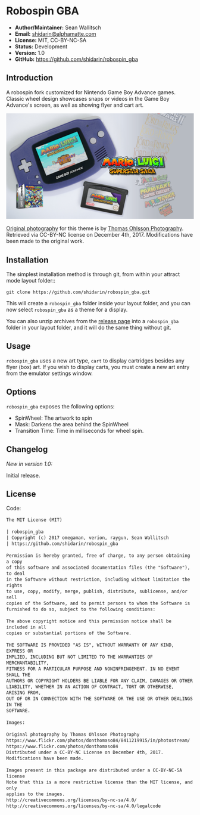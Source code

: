 
Robospin GBA
============

- **Author/Maintainer:** Sean Wallitsch
- **Email:** shidarin@alphamatte.com
- **License:** MIT, CC-BY-NC-SA
- **Status:** Development
- **Version:** 1.0
- **GitHub:** https://github.com/shidarin/robospin_gba

Introduction
------------

A robospin fork customized for Nintendo Game Boy Advance games.
Classic wheel design showcases snaps or videos in the Game Boy Advance's screen,
as well as showing flyer and cart art.

[![Theme Preview](preview.png?raw=true)](preview.png?raw=true)

[Original photography](https://www.flickr.com/photos/donthomaso84/8411219915/in/photostream/) 
for this theme is by [Thomas Ohlsson Photography](https://www.flickr.com/photos/donthomaso84/8411219915/in/photostream/). 
Retrieved via CC-BY-NC license on December 4th, 2017. Modifications have been 
made to the original work.

Installation
------------

The simplest installation method is through git, from within your attract
mode layout folder::

    git clone https://github.com/shidarin/robospin_gba.git

This will create a `robospin_gba` folder inside your layout folder, and 
you can now select `robospin_gba` as a theme for a display.

You can also unzip archives from the [release page](https://github.com/shidarin/robospin_gba/releases) 
into a `robospin_gba` folder in your layout folder, and it will do the same 
thing without git.

Usage
-----

`robospin_gba` uses a new art type, `cart` to display cartridges besides 
any flyer (box) art. If you wish to display carts, you must create a new 
art entry from the emulator settings window.

Options
-------

`robospin_gba` exposes the following options:

* SpinWheel: The artwork to spin
* Mask: Darkens the area behind the SpinWheel
* Transition Time: Time in milliseconds for wheel spin.

Changelog
---------

*New in version 1.0:*

Initial release.

License
-------

Code:

	The MIT License (MIT)

	| robospin_gba
	| Copyright (c) 2017 omegaman, verion, raygun, Sean Wallitsch
	| https://github.com/shidarin/robospin_gba

	Permission is hereby granted, free of charge, to any person obtaining a copy
	of this software and associated documentation files (the "Software"), to deal
	in the Software without restriction, including without limitation the rights
	to use, copy, modify, merge, publish, distribute, sublicense, and/or sell
	copies of the Software, and to permit persons to whom the Software is
	furnished to do so, subject to the following conditions:

	The above copyright notice and this permission notice shall be included in all
	copies or substantial portions of the Software.

	THE SOFTWARE IS PROVIDED "AS IS", WITHOUT WARRANTY OF ANY KIND, EXPRESS OR
	IMPLIED, INCLUDING BUT NOT LIMITED TO THE WARRANTIES OF MERCHANTABILITY,
	FITNESS FOR A PARTICULAR PURPOSE AND NONINFRINGEMENT. IN NO EVENT SHALL THE
	AUTHORS OR COPYRIGHT HOLDERS BE LIABLE FOR ANY CLAIM, DAMAGES OR OTHER
	LIABILITY, WHETHER IN AN ACTION OF CONTRACT, TORT OR OTHERWISE, ARISING FROM,
	OUT OF OR IN CONNECTION WITH THE SOFTWARE OR THE USE OR OTHER DEALINGS IN THE
	SOFTWARE.

	Images:

	Original photography by Thomas Ohlsson Photography
	https://www.flickr.com/photos/donthomaso84/8411219915/in/photostream/
	https://www.flickr.com/photos/donthomaso84
	Distributed under a CC-BY-NC License on December 4th, 2017.
	Modifications have been made.

	Images present in this package are distributed under a CC-BY-NC-SA license
	Note that this is a more restrictive license than the MIT license, and only
	applies to the images.
	http://creativecommons.org/licenses/by-nc-sa/4.0/
	http://creativecommons.org/licenses/by-nc-sa/4.0/legalcode
